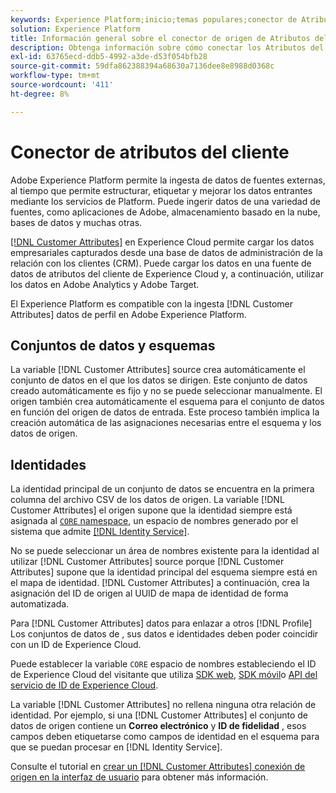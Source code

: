 ```yaml
---
keywords: Experience Platform;inicio;temas populares;conector de Atributos del cliente
solution: Experience Platform
title: Información general sobre el conector de origen de Atributos del cliente
description: Obtenga información sobre cómo conectar los Atributos del cliente a Adobe Experience Platform mediante API o la interfaz de usuario
exl-id: 63765ecd-ddb5-4992-a3de-d53f054bfb28
source-git-commit: 59dfa862388394a68630a7136dee8e8988d0368c
workflow-type: tm+mt
source-wordcount: '411'
ht-degree: 8%

---
```


# Conector de atributos del cliente

Adobe Experience Platform permite la ingesta de datos de fuentes externas, al tiempo que permite estructurar, etiquetar y mejorar los datos entrantes mediante los servicios de Platform. Puede ingerir datos de una variedad de fuentes, como aplicaciones de Adobe, almacenamiento basado en la nube, bases de datos y muchas otras.

[[!DNL Customer Attributes]](https://experienceleague.adobe.com/docs/core-services/interface/services/customer-attributes/attributes.html?lang=en) en Experience Cloud permite cargar los datos empresariales capturados desde una base de datos de administración de la relación con los clientes (CRM). Puede cargar los datos en una fuente de datos de atributos del cliente de Experience Cloud y, a continuación, utilizar los datos en Adobe Analytics y Adobe Target.

El Experience Platform es compatible con la ingesta [!DNL Customer Attributes] datos de perfil en Adobe Experience Platform.

## Conjuntos de datos y esquemas

La variable [!DNL Customer Attributes] source crea automáticamente el conjunto de datos en el que los datos se dirigen. Este conjunto de datos creado automáticamente es fijo y no se puede seleccionar manualmente. El origen también crea automáticamente el esquema para el conjunto de datos en función del origen de datos de entrada. Este proceso también implica la creación automática de las asignaciones necesarias entre el esquema y los datos de origen.

## Identidades

La identidad principal de un conjunto de datos se encuentra en la primera columna del archivo CSV de los datos de origen. La variable [!DNL Customer Attributes] el origen supone que la identidad siempre está asignada al [`CORE` namespace](../../../identity-service/namespaces.md), un espacio de nombres generado por el sistema que admite [[!DNL Identity Service]](../../../identity-service/home.md).

No se puede seleccionar un área de nombres existente para la identidad al utilizar [!DNL Customer Attributes] source porque [!DNL Customer Attributes] supone que la identidad principal del esquema siempre está en el mapa de identidad. [!DNL Customer Attributes] a continuación, crea la asignación del ID de origen al UUID de mapa de identidad de forma automatizada.

Para [!DNL Customer Attributes] datos para enlazar a otros [!DNL Profile] Los conjuntos de datos de , sus datos e identidades deben poder coincidir con un ID de Experience Cloud.

Puede establecer la variable `CORE` espacio de nombres estableciendo el ID de Experience Cloud del visitante que utiliza [SDK web](https://experienceleague.adobe.com/docs/experience-platform/edge/identity/overview.html?lang=en), [SDK móvil](https://aep-sdks.gitbook.io/docs/foundation-extensions/mobile-core/identity)o [API del servicio de ID de Experience Cloud](https://experienceleague.adobe.com/docs/id-service/using/intro/overview.html?lang=es).

La variable [!DNL Customer Attributes] no rellena ninguna otra relación de identidad. Por ejemplo, si una [!DNL Customer Attributes] el conjunto de datos de origen contiene un **Correo electrónico** y **ID de fidelidad** , esos campos deben etiquetarse como campos de identidad en el esquema para que se puedan procesar en [!DNL Identity Service].

Consulte el tutorial en [crear un [!DNL Customer Attributes] conexión de origen en la interfaz de usuario](../../tutorials/ui/create/adobe-applications/customer-attributes.md) para obtener más información.
